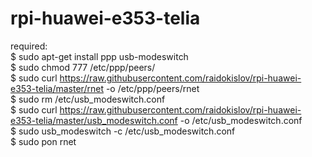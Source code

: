 # rpi-huawei-e353-telia

required: <br />
$ sudo apt-get install ppp usb-modeswitch <br />
$ sudo chmod 777 /etc/ppp/peers/ <br />
$ sudo curl https://raw.githubusercontent.com/raidokislov/rpi-huawei-e353-telia/master/rnet -o /etc/ppp/peers/rnet <br />
$ sudo rm /etc/usb_modeswitch.conf <br />
$ sudo curl https://raw.githubusercontent.com/raidokislov/rpi-huawei-e353-telia/master/usb_modeswitch.conf -o /etc/usb_modeswitch.conf <br />
$ sudo usb_modeswitch -c /etc/usb_modeswitch.conf <br />
$ sudo pon rnet
